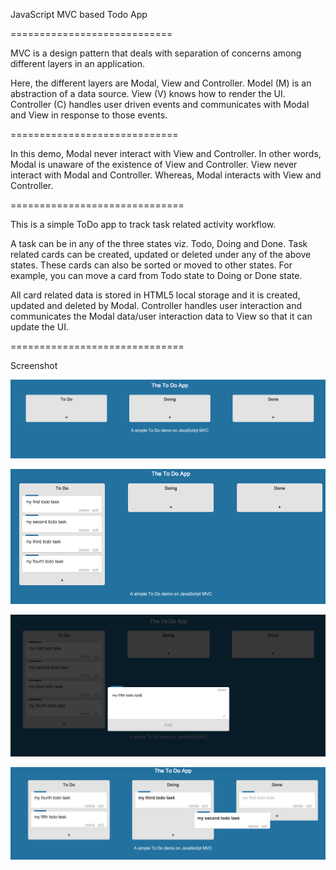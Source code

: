 JavaScript MVC based Todo App

============================

MVC is a design pattern that deals with separation of concerns among different layers in an application. 

Here, the different layers are Modal, View and Controller.
Model (M) is an abstraction of a data source.
View (V) knows how to render the UI.
Controller (C) handles user driven events and communicates with Modal and View in response to those events.

=============================

In this demo,
Modal never interact with View and Controller. In other words, Modal is unaware of the existence of View and Controller.
View never interact with Modal and Controller.
Whereas, Modal interacts with View and Controller.

==============================

This is a simple ToDo app to track task related activity workflow.

A task can be in any of the three states viz. Todo, Doing and Done.
Task related cards can be created, updated or deleted under any of the above states.
These cards can also be sorted or moved to other states.
For example, you can move a card from Todo state to Doing or Done state.

All card related data is stored in HTML5 local storage and it is created, updated and deleted by Modal.
Controller handles user interaction and communicates the Modal data/user interaction data to View so that it can update the UI.

==============================

Screenshot

![alt tag](https://raw.githubusercontent.com/hemantsshetty/javascript-mvc/1ecb40cd971634e8235e6f142b485d513ea4c17c/screenshot/todo1.png)

![alt tag](https://raw.githubusercontent.com/hemantsshetty/javascript-mvc/1ecb40cd971634e8235e6f142b485d513ea4c17c/screenshot/todo2.png)

![alt tag](https://raw.githubusercontent.com/hemantsshetty/javascript-mvc/1ecb40cd971634e8235e6f142b485d513ea4c17c/screenshot/todo3.png)

![alt tag](https://raw.githubusercontent.com/hemantsshetty/javascript-mvc/1ecb40cd971634e8235e6f142b485d513ea4c17c/screenshot/todo4.png)
